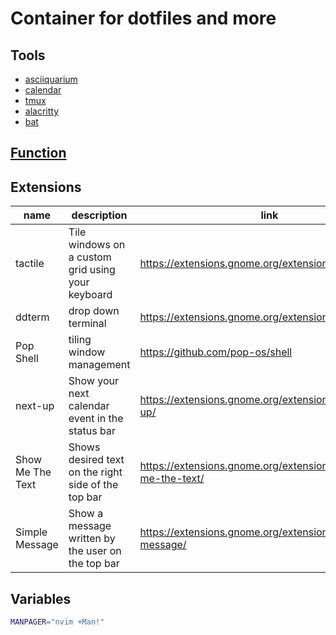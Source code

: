 # Container for dotfiles and more

## Tools

- [asciiquarium](https://github.com/cmatsuoka/asciiquarium)
- [calendar](https://packages.ubuntu.com/mantic/calendar)
- [tmux](https://packages.ubuntu.com/mantic/tmux)
- [alacritty](https://alacritty.org/)
- [bat](https://github.com/sharkdp/bat)

## [Function](.functions)

## Extensions

| name             | description                                         | link                                                          |
| ---------------- | --------------------------------------------------- | ------------------------------------------------------------- |
| tactile          | Tile windows on a custom grid using your keyboard   | https://extensions.gnome.org/extension/4548/tactile/          |
| ddterm           | drop down terminal                                  | https://extensions.gnome.org/extension/3780/ddterm/           |
| Pop Shell        | tiling window management                            | https://github.com/pop-os/shell                               |
| next-up          | Show your next calendar event in the status bar     | https://extensions.gnome.org/extension/5465/next-up/          |
| Show Me The Text | Shows desired text on the right side of the top bar | https://extensions.gnome.org/extension/5556/show-me-the-text/ |
| Simple Message   | Show a message written by the user on the top bar   | https://extensions.gnome.org/extension/5018/simple-message/   |

## Variables

```sh
MANPAGER="nvim +Man!"
```
